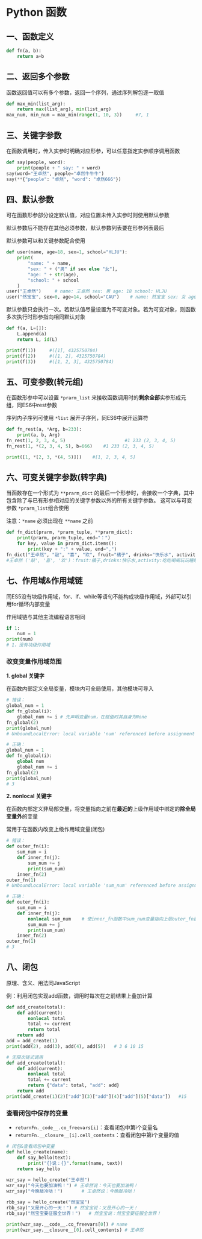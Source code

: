 # Python 函数

## 一、函数定义

```python
def fn(a, b):
    return a+b
```



## 二、返回多个参数

函数返回值可以有多个参数，返回一个序列，通过序列解包逐一取值

```python
def max_min(list_arg):
    return max(list_arg), min(list_arg)
max_num, min_num = max_min(range(1, 10, 3))		#7, 1
```



## 三、关键字参数

在函数调用时，传入实参时明确对应形参，可以任意指定实参顺序调用函数

```python
def say(people, word):
    print(people + " say: " + word)
say(word="王卓然", people="卓然牛牛牛")
say(**{"people": "卓然", "word": "卓然666"})
```



## 四、默认参数

可在函数形参部分设定默认值，对应位置未传入实参时则使用默认参数

默认参数后不能存在其他必须参数，默认参数列表要在形参列表最后

默认参数可以和关键参数配合使用

```python
def user(name, age=18, sex=1, school="HLJU"):
    print(
        "name: " + name,
        "sex: " + ("男" if sex else "女"),
        "age: " + str(age),
        "school: " + school
    )
user("王卓然")		# name: 王卓然 sex: 男 age: 18 school: HLJU
user("然宝宝", sex=0, age=14, school="CAU")	# name: 然宝宝 sex: 女 age: 18 school: CAU
```

默认参数只会执行一次。若默认值尽量设置为不可变对象。若为可变对象，则函数多次执行时形参指向相同默认对象

```python
def f(a, L=[]):
    L.append(a)
    return L, id(L)

print(f(1))		#([1], 4325750784)
print(f(2))		#([1, 2], 4325750784)
print(f(3))		#([1, 2, 3], 4325750784)
```



## 五、可变参数(转元组)

在函数形参中可以设置 ``*prarm_list`` 来接收函数调用时的**剩余全部**实参形成元组，同ES6中rest参数

序列内子序列可使用 ``*list`` 展开子序列，同ES6中展开运算符

```python
def fn_rest(a, *Arg, b=233):
    print(a, b, Arg)
fn_rest(1, 2, 3, 4, 5)						#1 233 (2, 3, 4, 5)
fn_rest(1, *(2, 3, 4, 5), b=666)	#1 233 (2, 3, 4, 5)

print([1, *[2, 3, *(4, 5)]])	#[1, 2, 3, 4, 5]
```



## 六、可变关键字参数(转字典)

当函数存在一个形式为 ``**prarm_dict`` 的最后一个形参时，会接收一个字典，其中包含除了与已有形参相对应的关键字参数以外的所有关键字参数。 这可以与可变参数 ``*prarm_list``组合使用 

注意：``*name`` 必须出现在 ``**name`` 之前

```python
def fn_dict(prarm, *prarm_tuple, **prarm_dict):
    print(prarm, prarm_tuple, end="：")
    for key, value in prarm_dict.items():
        print(key + ":" + value, end=",")
fn_dict("王卓然", "敲", "喜", "欢", fruit="橘子", drinks="快乐水", activity="吃吃喝喝玩玩睡睡")
#王卓然 ('敲', '喜', '欢')：fruit:橘子,drinks:快乐水,activity:吃吃喝喝玩玩睡睡,
```



## 七、作用域&作用域链

同ES5没有块级作用域，for、if、while等语句不能构成块级作用域，外部可以引用for循环内部变量

作用域链与其他主流编程语言相同

```python
if 1:
    num = 1
print(num)
# 1，没有块级作用域
```

### 改变变量作用域范围

**1. global 关键字**

在函数内部定义全局变量，模块内可全局使用，其他模块可导入

```python
# 错误：
global_num = 1
def fn_global(i):
    global_num += i	# 先声明变量num，在赋值时其自身为None
fn_global(2)
print(global_num)
# UnboundLocalError: local variable 'num' referenced before assignment
```

```python
# 正确：
global_num = 1
def fn_global(i):
    global num
    global_num += i
fn_global(2)
print(global_num)
# 3
```

**2. nonlocal 关键字**

在函数内部定义非局部变量，将变量指向之前在**最近的**上级作用域中绑定的**除全局变量外**的变量

常用于在函数内改变上级作用域变量(闭包)

```python
# 错误：
def outer_fn(i):
    sum_num = i
    def inner_fn(j):
        sum_num += j
        print(sum_num)
    inner_fn(2)
outer_fn(1)
# UnboundLocalError: local variable 'sum_num' referenced before assignment
```

```python
# 正确：
def outer_fn(i):
    sum_num = i
    def inner_fn(j):
        nonlocal sum_num	# 使inner_fn函数中sum_num变量指向上层outer_fn函数中sum_num
        sum_num += j
        print(sum_num)
    inner_fn(2)
outer_fn(1)
# 3
```

## 八、闭包

原理、含义、用法同JavaScript

例：利用闭包实现add函数，调用时每次在之前结果上叠加计算

```python
def add_create(total):
    def add(current):
        nonlocal total
        total += current
        return total
    return add
add = add_create(1)
print(add(2), add(3), add(4), add(5))	# 3 6 10 15

# 无限次链式调用
def add_create(total):
    def add(current):
        nonlocal total
        total += current
        return {"data": total, "add": add}
    return add
print(add_create(1)(2)["add"](3)["add"](4)["add"](5)["data"])	#15
```

### 查看闭包中保存的变量

* `returnFn._code__.co_freevars[i]`：查看闭包中第i个变量名
* `returnFn.__closure__[i].cell_contents`：查看闭包中第i个变量的值

```python
# 闭包&查看闭包中变量
def hello_create(name):
    def say_hello(text):
        print("{}说：{}".format(name, text))
    return say_hello
  
wzr_say = hello_create("王卓然")
wzr_say("今天也要加油鸭！")	# 王卓然说：今天也要加油鸭！
wzr_say("今晚敲冷哒！")		# 王卓然说：今晚敲冷哒！

rbb_say = hello_create("然宝宝")
rbb_say("又是开心的一天！")	# 然宝宝说：又是开心的一天！
rbb_say("然宝宝要征服全世界！")	# 然宝宝说：然宝宝要征服全世界！

print(wzr_say.__code__.co_freevars[0]) # name
print(wzr_say.__closure__[0].cell_contents)	# 王卓然
```



